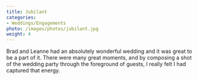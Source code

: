 ```yaml
---
title: Jubilant
categories: 
- Weddings/Engagements
photo: /images/photos/jubilant.jpg
weight: 4
---
```

Brad and Leanne had an absolutely wonderful wedding and it was great to be a part of it. There were many great moments, and by composing a shot of the wedding party through the foreground of guests, I really felt I had captured that energy.